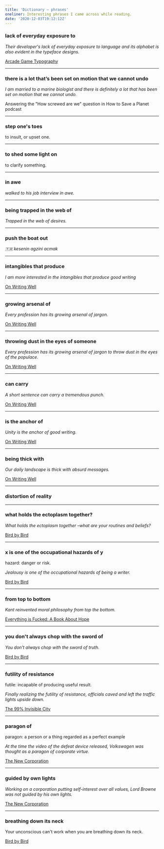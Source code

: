 ```yaml
---
title: 'Dictionary – phrases'
oneliner: Interesting phrases I came across while reading.
date: '2020-12-03T19:12:12Z'
---
```


### lack of everyday exposure to <something>

_Their developer's lack of everyday exposure to language and its alphabet is also evident in the typeface designs._

[Arcade Game Typography](../books/arcade-game-typography)

---

### there is a lot that’s been set on motion that we cannot undo

_I am married to a marine biologist and there is definitely a lot that has been set on motion that we cannot undo._

Answering the "How screwed are we" question in How to Save a Planet podcast

---

### step one's toes

to insult, or upset one.

---

### to shed some light on <X>

to clarify something.

---

### <doing something> in awe

_walked to his job interview in awe._

---

### being trapped in the web of <X>

_Trapped in the web of desires._

---

### push the boat out

_🇹🇷 kesenin agzini acmak_

---

### intangibles that produce <x>

_I am more interested in the intangibles that produce good writing_

[On Writing Well](../books/on-writing-well)

---

### growing arsenal of <x>

_Every profession has its growing arsenal of jargon._

[On Writing Well](../books/on-writing-well)

---

### throwing dust in the eyes of someone

_Every profession has its growing arsenal of jargon to throw dust in the eyes of the populace._

[On Writing Well](../books/on-writing-well)

---

### <x> can carry <y>

_A short sentence can carry a tremendous punch._

[On Writing Well](../books/on-writing-well)

---

### <x> is the anchor of <y>

_Unity is the anchor of good writing._

[On Writing Well](../books/on-writing-well)

---

### being thick with <x>

_Our daily landscape is thick with absurd messages._

[On Writing Well](../books/on-writing-well)

---

### distortion of reality

---

### what holds the ectoplasm together?

_What holds the ectoplasm together –what are your routines and beliefs?_

[Bird by Bird](../books/bird-by-bird)

---

### x is one of the occupational hazards of y

hazard: danger or risk.

_Jealousy is one of the occupational hazards of being a writer._

[Bird by Bird](../books/bird-by-bird)

---

### <doing x> from top to bottom

_Kant reinvented moral philosophy from top the bottom._

[Everything is Fucked: A Book About Hope](../books/everything-is-fucked)

---

### you don't always chop with the sword of <x>

_You don't always chop with the sword of truth._

[Bird by Bird](../books/bird-by-bird)

---

### futility of resistance

futile: incapable of producing useful result.

_Finally realizing the futility of resistance, officials caved and left the traffic lights upside down._

[The 99% Invisible City](../books/the-99-percent-invisible-city)

---

### paragon of <x>

paragon: a person or a thing regarded as a perfect example

_At the time the video of the defeat device released, Volkswagen was thought as a paragon of corporate virtue._

[The New Corporation](../books/the-new-corporation)

---

### guided by own lights

_Working on a corporation putting self-interest over all values, Lord Browne was not guided by his own lights._

[The New Corporation](../books/the-new-corporation)

---

### breathing down its neck

Your unconscious can't work when you are breathing down its neck.

[Bird by Bird](../books/bird-by-bird)
